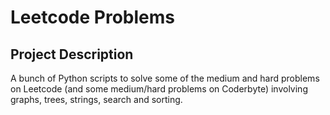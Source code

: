 # Leetcode Problems

## Project Description

A bunch of Python scripts to solve some of the medium and hard problems on Leetcode (and some medium/hard problems on Coderbyte) 
involving graphs, trees, strings, search and sorting. 
